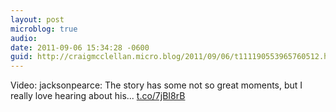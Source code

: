 ```yaml
---
layout: post
microblog: true
audio: 
date: 2011-09-06 15:34:28 -0600
guid: http://craigmcclellan.micro.blog/2011/09/06/t111190553965760512.html
---
```

Video: jacksonpearce: The story has some not so great moments, but I really love hearing about his... [t.co/7jBI8rB](http://t.co/7jBI8rB)
